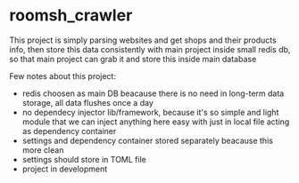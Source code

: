 # roomsh_crawler
This project is simply parsing websites and get shops and their products info,
then store this data consistently with main project inside small redis db, so that main project can grab it and store this inside main database

Few notes about this project:
 - redis choosen as main DB beacause there is no need in long-term data storage, all data flushes once a day
 - no dependecy injector lib/framework, because it's so simple and light module that we can inject anything here easy with just in local file acting 
     as dependency container
 - settings and dependency container stored separately beacause this more clean
 - settings should store in TOML file
 - project in development
